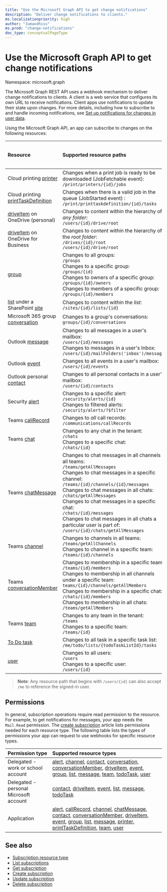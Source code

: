 ```yaml
---
title: "Use the Microsoft Graph API to get change notifications"
description: "Deliver change notifications to clients."
ms.localizationpriority: high
author: "Jumaodhiss"
ms.prod: "change-notifications"
doc_type: conceptualPageType
---
```


# Use the Microsoft Graph API to get change notifications

Namespace: microsoft.graph

The Microsoft Graph REST API uses a webhook mechanism to deliver change notifications to clients. A client is a web service that configures its own URL to receive notifications. Client apps use notifications to update their state upon changes. For more details, including how to subscribe to and handle incoming notifications, see [Set up notifications for changes in user data](/graph/webhooks).

Using the Microsoft Graph API, an app can subscribe to changes on the following resources:

| **Resource** | **Supported resource paths** | **Resource data can be included in notifications**                  |
|:----------------|:------------|:-----------------------------------------|
| Cloud printing [printer][] | Changes when a print job is ready to be downloaded (JobFetchable event):<br>`/print/printers/{id}/jobs` | No |
| Cloud printing [printTaskDefinition][] | Changes when there is a valid job in the queue (JobStarted event) :<br>`/print/printtaskdefinition/{id}/tasks` | No |
| [driveItem][] on OneDrive (personal) | Changes to content within the hierarchy of _any folder_:<br>`/users/{id}/drive/root` | No |
| [driveItem][] on OneDrive for Business | Changes to content within the hierarchy of the _root folder_:<br>`/drives/{id}/root`<br> `/users/{id}/drive/root` | No |
| [group][] | Changes to all groups:<br>`/groups` <br>Changes to a specific group:<br>`/groups/{id}`<br>Changes to owners of a specific group:<br>`/groups/{id}/owners`<br>Changes to members of a specific group:<br>`/groups/{id}/members`  | No |
| [list][] under a SharePoint [site][] | Changes to content within the _list_: <br>`/sites/{id}/lists/{id}` | No |
| Microsoft 365 group [conversation][] | Changes to a group's conversations:<br>`groups/{id}/conversations` | No |
| Outlook [message][] | Changes to all messages in a user's mailbox: <br>`/users/{id}/messages`<br>Changes to messages in a user's Inbox:<br>`/users/{id}/mailFolders('inbox')/messages` | No |
| Outlook [event][] | Changes to all events in a user's mailbox:<br>`/users/{id}/events` | No |
| Outlook personal [contact][] | Changes to all personal contacts in a user's mailbox:<br>`/users/{id}/contacts` | No |
| Security [alert][] | Changes to a specific alert:<br>`/security/alerts/{id}` <br>Changes to filtered alerts:<br> `/security/alerts/?$filter`| No |
| Teams [callRecord][] | Changes to _all_ call records: `/communications/callRecords` | No |
| Teams [chat][] | Changes to any chat in the tenant:<br>`/chats` <br>Changes to a specific chat:<br>`/chats/{id}` | Yes |
| Teams [chatMessage][] | Changes to chat messages in all channels in all teams:<br>`/teams/getAllMessages` <br>Changes to chat messages in a specific channel:<br>`/teams/{id}/channels/{id}/messages`<br>Changes to chat messages in all chats:<br>`/chats/getAllMessages` <br>Changes to chat messages in a specific chat:<br>`/chats/{id}/messages` <br>Changes to chat messages in all chats a particular user is part of:<br>`/users/{id}/chats/getAllMessages` | Yes |
| Teams [channel][] | Changes to channels in all teams:<br>`/teams/getAllChannels` <br>Changes to channel in a specific team:<br>`/teams/{id}/channels` | Yes |
| Teams [conversationMember][] | Changes to membership in a specific team:<br>`/teams/{id}/members` <br> Changes to membership in all channels under a specific team:<br>`teams/{id}/channels/getAllMembers` <br> Changes to membership in a specific chat:<br>`/chats/{id}/members` <br> Changes to membership in all chats:<br>`/teams/getAllMembers` | Yes |
| Teams [team][] | Changes to any team in the tenant:<br>`/teams` <br>Changes to a specific team:<br>`/teams/{id}` | Yes |
| [To Do task][] | Changes to all task in a specific task list:<br>`/me/todo/lists/{todoTaskListId}/tasks` | No |
| [user][] | Changes to all users:<br>`/users` <br>Changes to a specific user:<br>`/users/{id}`| No |

> **Note**: Any resource path that begins with `/users/{id}` can also accept `/me` to reference the signed-in user.

## Permissions

In general, subscription operations require read permission to the resource. For example, to get notifications for messages, your app needs the `Mail.Read` permission. The [create subscription](../api/subscription-post-subscriptions.md) article lists permissions needed for each resource type. The following table lists the types of permissions your app can request to use webhooks for specific resource types.

| Permission type                        | Supported resource types                                                      |
| :------------------------------------- | :------------------------------------------------------------------------------------ |
| Delegated - work or school account     | [alert][], [channel][], [contact][], [conversation][], [conversationMember][], [driveItem][], [event][], [group][], [list][], [message][], [team][], [todoTask][], [user][]|
| Delegated - personal Microsoft account | [contact][], [driveItem][], [event][], [list][], [message][], [todoTask][]                                        |
| Application                            | [alert][], [callRecord][], [channel][], [chatMessage][], [contact][], [conversationMember][], [driveItem][], [event][], [group][], [list][], [message][], [printer][], [printTaskDefinition][], [team][], [user][]|


## See also

- [Subscription resource type](./subscription.md)
- [List subscriptions](../api/subscription-list.md)
- [Get subscription](../api/subscription-get.md)
- [Create subscription](../api/subscription-post-subscriptions.md)
- [Update subscription](../api/subscription-update.md)
- [Delete subscription](../api/subscription-delete.md)

[chat]: ./chat.md
[chatMessage]: ./chatmessage.md
[contact]: ./contact.md
[conversation]: ./conversation.md
[conversationMember]: ./conversationmember.md
[channel]: ./channel.md
[driveItem]: ./driveitem.md
[list]: ./list.md
[site]: ./site.md
[event]: ./event.md
[group]: ./group.md
[message]: ./message.md
[user]: ./user.md
[callRecord]: ./callrecords-callrecord.md
[alert]: ./alert.md
[printer]: ./printer.md
[printTaskDefinition]: ./printtaskdefinition.md
[team]: ./team.md
[To Do task]: ./todotask.md
[todoTask]: ./todotask.md

